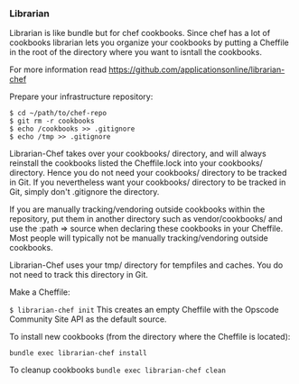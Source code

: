 ### Librarian

Librarian is like bundle but for chef cookbooks. Since chef has a lot of cookbooks
librarian lets you organize your cookbooks by putting a Cheffile in the root of the
directory where you want to isntall the cookbooks.

For more information read https://github.com/applicationsonline/librarian-chef

Prepare your infrastructure repository:

```
$ cd ~/path/to/chef-repo
$ git rm -r cookbooks
$ echo /cookbooks >> .gitignore
$ echo /tmp >> .gitignore
```

Librarian-Chef takes over your cookbooks/ directory, and will always
reinstall the cookbooks listed the Cheffile.lock into your cookbooks/ directory.
Hence you do not need your cookbooks/ directory to be tracked in Git.
If you nevertheless want your cookbooks/ directory to be tracked in Git, simply don't
.gitignore the directory.

If you are manually tracking/vendoring outside cookbooks within the repository,
put them in another directory such as vendor/cookbooks/ and use the
:path => source when declaring these cookbooks in your Cheffile.
Most people will typically not be manually tracking/vendoring outside cookbooks.

Librarian-Chef uses your tmp/ directory for tempfiles and caches.
You do not need to track this directory in Git.

Make a Cheffile:

````$ librarian-chef init````
This creates an empty Cheffile with the Opscode Community Site API as the default source.

To install new cookbooks (from the directory where the Cheffile is located):

````bundle exec librarian-chef install````

To cleanup cookbooks
````bundle exec librarian-chef clean````

